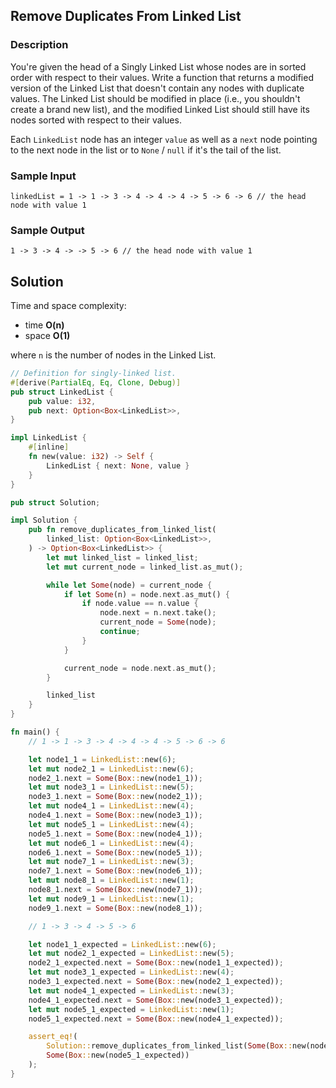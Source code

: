 ## Remove Duplicates From Linked List

### Description

You're given the head of a Singly Linked List whose nodes are in sorted order with respect to their values. Write a function that returns a modified version of the Linked List that doesn't contain any nodes with duplicate values. The Linked List should be modified in place (i.e., you shouldn't create a brand new list), and the modified Linked List should still have its nodes sorted with respect to their values.

Each `LinkedList` node has an integer `value` as well as a `next` node pointing to the next node in the list or to `None` / `null` if it's the tail of the list.

### Sample Input

```
linkedList = 1 -> 1 -> 3 -> 4 -> 4 -> 4 -> 5 -> 6 -> 6 // the head node with value 1
```

### Sample Output

```
1 -> 3 -> 4 -> -> 5 -> 6 // the head node with value 1
```

## Solution

Time and space complexity:

- time **O(n)**
- space **O(1)**

where `n` is the number of nodes in the Linked List.

```rust
// Definition for singly-linked list.
#[derive(PartialEq, Eq, Clone, Debug)]
pub struct LinkedList {
    pub value: i32,
    pub next: Option<Box<LinkedList>>,
}

impl LinkedList {
    #[inline]
    fn new(value: i32) -> Self {
        LinkedList { next: None, value }
    }
}

pub struct Solution;

impl Solution {
    pub fn remove_duplicates_from_linked_list(
        linked_list: Option<Box<LinkedList>>,
    ) -> Option<Box<LinkedList>> {
        let mut linked_list = linked_list;
        let mut current_node = linked_list.as_mut();

        while let Some(node) = current_node {
            if let Some(n) = node.next.as_mut() {
                if node.value == n.value {
                    node.next = n.next.take();
                    current_node = Some(node);
                    continue;
                }
            }

            current_node = node.next.as_mut();
        }

        linked_list
    }
}

fn main() {
    // 1 -> 1 -> 3 -> 4 -> 4 -> 4 -> 5 -> 6 -> 6

    let node1_1 = LinkedList::new(6);
    let mut node2_1 = LinkedList::new(6);
    node2_1.next = Some(Box::new(node1_1));
    let mut node3_1 = LinkedList::new(5);
    node3_1.next = Some(Box::new(node2_1));
    let mut node4_1 = LinkedList::new(4);
    node4_1.next = Some(Box::new(node3_1));
    let mut node5_1 = LinkedList::new(4);
    node5_1.next = Some(Box::new(node4_1));
    let mut node6_1 = LinkedList::new(4);
    node6_1.next = Some(Box::new(node5_1));
    let mut node7_1 = LinkedList::new(3);
    node7_1.next = Some(Box::new(node6_1));
    let mut node8_1 = LinkedList::new(1);
    node8_1.next = Some(Box::new(node7_1));
    let mut node9_1 = LinkedList::new(1);
    node9_1.next = Some(Box::new(node8_1));

    // 1 -> 3 -> 4 -> 5 -> 6

    let node1_1_expected = LinkedList::new(6);
    let mut node2_1_expected = LinkedList::new(5);
    node2_1_expected.next = Some(Box::new(node1_1_expected));
    let mut node3_1_expected = LinkedList::new(4);
    node3_1_expected.next = Some(Box::new(node2_1_expected));
    let mut node4_1_expected = LinkedList::new(3);
    node4_1_expected.next = Some(Box::new(node3_1_expected));
    let mut node5_1_expected = LinkedList::new(1);
    node5_1_expected.next = Some(Box::new(node4_1_expected));

    assert_eq!(
        Solution::remove_duplicates_from_linked_list(Some(Box::new(node9_1))),
        Some(Box::new(node5_1_expected))
    );
}
```
